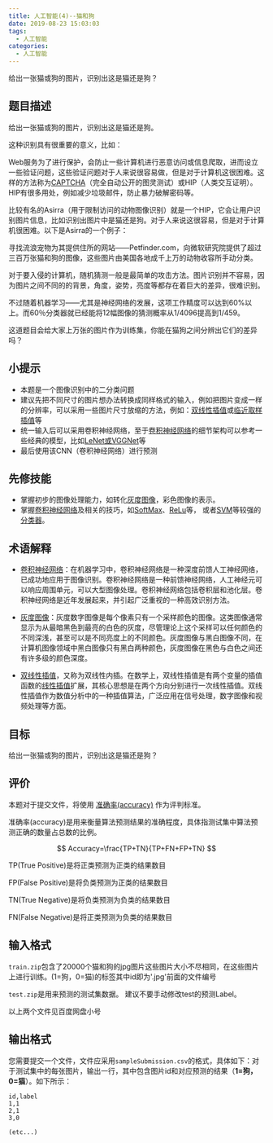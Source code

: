 ```yaml
---
title: 人工智能(4)--猫和狗
date: 2019-08-23 15:03:03
tags:
  - 人工智能
categories: 
  - 人工智能
---
```


给出一张猫或狗的图片，识别出这是猫还是狗？
## 题目描述

给出一张猫或狗的图片，识别出这是猫还是狗。

这种识别具有很重要的意义，比如：

Web服务为了进行保护，会防止一些计算机进行恶意访问或信息爬取，进而设立一些验证问题，这些验证问题对于人来说很容易做，但是对于计算机这很困难。这样的方法称为[CAPTCHA](https://baike.baidu.com/item/Captcha)（完全自动公开的图灵测试）或HIP（人类交互证明）。 HIP有很多用处，例如减少垃圾邮件，防止暴力破解密码等。

比较有名的Asirra（用于限制访问的动物图像识别）就是一个HIP，它会让用户识别图片信息，比如识别出图片中是猫还是狗。对于人来说这很容易，但是对于计算机很困难。以下是Asirra的一个例子：

寻找流浪宠物为其提供住所的网站——Petfinder.com，向微软研究院提供了超过三百万张猫和狗的图像，这些图片由美国各地成千上万的动物收容所手动分类。

对于要入侵的计算机，随机猜测一般是最简单的攻击方法。图片识别并不容易，因为图片之间不同的的背景，角度，姿势，亮度等都存在着巨大的差异，很难识别。

不过随着机器学习——尤其是神经网络的发展，这项工作精度可以达到60%以上。而60％分类器就已经能将12幅图像的猜测概率从1/4096提高到1/459。

这道题目会给大家上万张的图片作为训练集，你能在猫狗之间分辨出它们的差异吗？

## 小提示

* 本题是一个图像识别中的二分类问题
* 建议先把不同尺寸的图片想办法转换成同样格式的输入，例如把图片变成一样的分辨率，可以采用一些图片尺寸放缩的方法，例如：[双线性插值](https://baike.baidu.com/item/双线性插值/11055945?fr=aladdin)或[临近取样插值](http://blog.chinaunix.net/uid-7525568-id-3452691.html)等
* 统一输入后可以采用卷积神经网络，至于[卷积神经网络](https://baike.baidu.com/item/卷积神经网络/17541100?fr=aladdin)的细节架构可以参考一些经典的模型，比如[LeNet或VGGNet](https://www.cnblogs.com/52machinelearning/p/5821591.html)等
* 最后使用该CNN（卷积神经网络）进行预测

## 先修技能

* 掌握初步的图像处理能力，如转化[灰度图像](https://baike.baidu.com/item/灰度图像/1962298?fr=aladdin)，彩色图像的表示。
* 掌握[卷积神经网络](https://baike.baidu.com/item/卷积神经网络/17541100?fr=aladdin)及相关的技巧，如[SoftMax](http://ufldl.stanford.edu/wiki/index.php/Softmax回归)、[ReLu](https://www.cnblogs.com/neopenx/p/4453161.html)等， 或者[SVM](https://baike.baidu.com/item/svm/4385807?fr=aladdin)等较强的[分类器](https://baike.baidu.com/item/分类器)。

## 术语解释

* [卷积神经网络](https://baike.baidu.com/item/卷积神经网络/17541100?fr=aladdin)：在机器学习中，卷积神经网络是一种深度前馈人工神经网络，已成功地应用于图像识别。卷积神经网络是一种前馈神经网络，人工神经元可以响应周围单元，可以大型图像处理。卷积神经网络包括卷积层和池化层。卷积神经网络是近年发展起来，并引起广泛重视的一种高效识别方法。

* [灰度图像](https://baike.baidu.com/item/灰度图像/1962298?fr=aladdin)：灰度数字图像是每个像素只有一个采样颜色的图像。这类图像通常显示为从最暗黑色到最亮的白色的灰度，尽管理论上这个采样可以任何颜色的不同深浅，甚至可以是不同亮度上的不同颜色。灰度图像与黑白图像不同，在计算机图像领域中黑白图像只有黑白两种颜色，灰度图像在黑色与白色之间还有许多级的颜色深度。

* [双线性插值](https://baike.baidu.com/item/双线性插值/11055945?fr=aladdin)，又称为双线性内插。在数学上，双线性插值是有两个变量的插值函数的[线性插值](https://baike.baidu.com/item/线性插值)扩展，其核心思想是在两个方向分别进行一次线性插值。双线性插值作为数值分析中的一种插值算法，广泛应用在信号处理，数字图像和视频处理等方面。

## 目标

给出一张猫或狗的图片，识别出这是猫还是狗？

## 评价


本题对于提交文件，将使用 [准确率(accuracy)](https://www.zhihu.com/question/19645541) 作为评判标准。

准确率(accuracy)是用来衡量算法预测结果的准确程度，具体指测试集中算法预测正确的数量占总数的比例。

$$ Accuracy=\frac{TP+TN}{TP+FN+FP+TN} $$

TP(True Positive)是将正类预测为正类的结果数目

FP(False Positive)是将负类预测为正类的结果数目

TN(True Negative)是将负类预测为负类的结果数目

FN(False Negative)是将正类预测为负类的结果数目


## 输入格式

`train.zip`包含了20000个猫和狗的jpg图片这些图片大小不尽相同，在这些图片上进行训练。\(1=狗，0=猫\)的标签其中id即为'.jpg'前面的文件编号

`test.zip`是用来预测的测试集数据。 建议不要手动修改test的预测Label。

以上两个文件见百度网盘小号

## 输出格式

您需要提交一个文件，文件应采用`sampleSubmission.csv`的格式，具体如下：对于测试集中的每张图片，输出一行，其中包含图片id和对应预测的结果（**1=狗，0=猫**）。如下所示：

```
id,label
1,1
2,1
3,0 

(etc...)
```